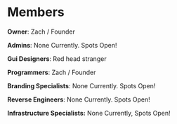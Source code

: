 # Members

**Owner**: Zach / Founder

**Admins**: None Currently. Spots Open!

**Gui Designers**: Red head stranger

**Programmers**: Zach / Founder

**Branding Specialists**: None Currently. Spots Open!

**Reverse Engineers**: None Currently. Spots Open! 

**Infrastructure Specialists:** None Currently, Spots Open!

